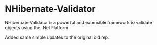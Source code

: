 NHibernate-Validator
====================

NHibernate Validator is a powerful and extensible framework to validate objects using the .Net Platform

Added same simple updates to the original old rep.
